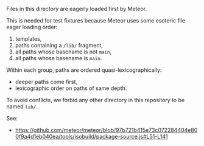 Files in this directory are eagerly loaded first by Meteor.

This is needed for test fixtures because Meteor uses some esoteric file eager
loading order:
  1. templates,
  2. paths containing a `/lib/` fragment,
  3. all paths whose basename is not `main`,
  4. all paths whose basename is `main`.

Within each group, paths are ordered quasi-lexicographically:
  - deeper paths come first,
  - lexicographic order on paths of same depth.

To avoid conflicts, we forbid any other directory in this repository to be
named `lib/`.

See:
  - https://github.com/meteor/meteor/blob/97b721b415e73c072284404e800f9a4d1eb040ea/tools/isobuild/package-source.js#L51-L141
